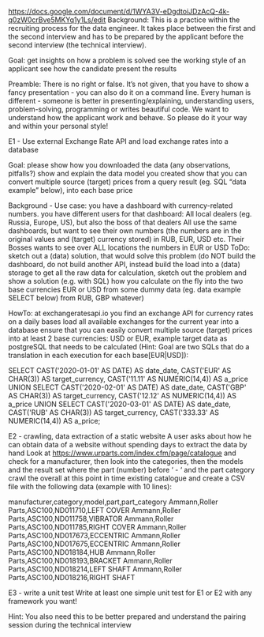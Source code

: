 https://docs.google.com/document/d/1WYA3V-eDgdtoiJDzAcQ-4k-q0zW0crBve5MKYq1y1Ls/edit
Background: This is a practice within the recruiting process for the data engineer. It takes place between the first and the second interview and has to be prepared by the applicant before the second interview (the technical interview).

Goal:
get insights on how a problem is solved
see the working style of an applicant
see how the candidate present the results

Preamble: There is no right or false. It’s not given, that you have to show a fancy presentation - you can also do it on a command line. Every human is different - someone is better in presenting/explaining, understanding users, problem-solving, programming or writes beautiful code. We want to understand how the applicant work and behave. So please do it your way and within your personal style!

E1 - Use external Exchange Rate API and load exchange rates into a database

Goal:
please show how you downloaded the data (any observations, pitfalls?)
show and explain the data model you created
show that you can convert multiple source (target) prices from a query result (eg. SQL “data example” below), into each base price

Background - Use case:
you have a dashboard with currency-related numbers.
you have different users for that dashboard: All local dealers (eg. Russia, Europe, US), but also the boss of that dealers
All use the same dashboards, but want to see their own numbers (the numbers are in the original values and (target) currency stored) in RUB, EUR, USD etc.
Their Bosses wants to see over ALL locations the numbers in EUR or USD
ToDo: sketch out a (data) solution, that would solve this problem (do NOT build the dashboard, do not build another API, instead build the load into a (data) storage to get all the raw data for calculation, sketch out the problem and show a solution (e.g. with SQL) how you calculate on the fly into the two base currencies EUR or USD from some dummy data (eg. data example SELECT below) from RUB, GBP whatever)

HowTo:
at exchangeratesapi.io you find an exchange API for currency rates on a daily bases
load all available exchanges for the current year into a database
ensure that you can easily convert multiple source (target) prices into at least 2 base currencies: USD or EUR, example target data as postgreSQL that needs to be calculated (Hint: Goal are two SQLs that do a translation in each execution for each base[EUR|USD]):


SELECT CAST('2020-01-01' AS DATE) AS date_date, CAST('EUR' AS CHAR(3)) AS target_currency, CAST('11.11' AS NUMERIC(14,4)) AS a_price UNION
SELECT CAST('2020-02-01' AS DATE) AS date_date, CAST('GBP' AS CHAR(3)) AS target_currency, CAST('12.12' AS NUMERIC(14,4)) AS a_price UNION
SELECT CAST('2020-03-01' AS DATE) AS date_date, CAST('RUB' AS CHAR(3)) AS target_currency, CAST('333.33' AS NUMERIC(14,4)) AS a_price;

E2 - crawling, data extraction of a static website
A user asks about how he can obtain data of a website without spending days to extract the data by hand
Look at https://www.urparts.com/index.cfm/page/catalogue and check for a manufacturer, then look into the categories, then the models and the result set where the part (number) before ‘ - ‘ and the part category
crawl the overall at this point in time existing catalogue and create a CSV file with the following data (example with 10 lines):

manufacturer,category,model,part,part_category
Ammann,Roller Parts,ASC100,ND011710,LEFT COVER
Ammann,Roller Parts,ASC100,ND011758,VIBRATOR
Ammann,Roller Parts,ASC100,ND011785,RIGHT COVER
Ammann,Roller Parts,ASC100,ND017673,ECCENTRIC
Ammann,Roller Parts,ASC100,ND017675,ECCENTRIC
Ammann,Roller Parts,ASC100,ND018184,HUB
Ammann,Roller Parts,ASC100,ND018193,BRACKET
Ammann,Roller Parts,ASC100,ND018214,LEFT SHAFT
Ammann,Roller Parts,ASC100,ND018216,RIGHT SHAFT


E3 - write a unit test
Write at least one simple unit test for E1 or E2 with any framework you want!

Hint: You also need this to be better prepared and understand the pairing session during the technical interview
